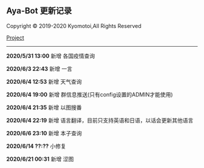 ## Aya-Bot 更新记录

Copyright © 2019-2020 Kyomotoi,All Rights Reserved

[Project](https://github.com/Kyomotoi/Aya)

---
**2020/5/31 13:00**
新增 各国疫情查询

**2020/6/3 22:43**
新增 一言

**2020/6/4 12:53**
新增 天气查询

**2020/6/4 19:00**
新增 群信息推送(只有config设置的ADMIN才能使用)

**2020/6/4 21:35**
新增 以图搜番

**2020/6/4 22:19**
新增 语言翻译，目前只支持英语和日语，以话会更新其他语言

**2020/6/6 23:10**
新增 本子查询

**2020/6/14 ??:??**
小修复

**2020/6/21 00:31**
新增 涩图
